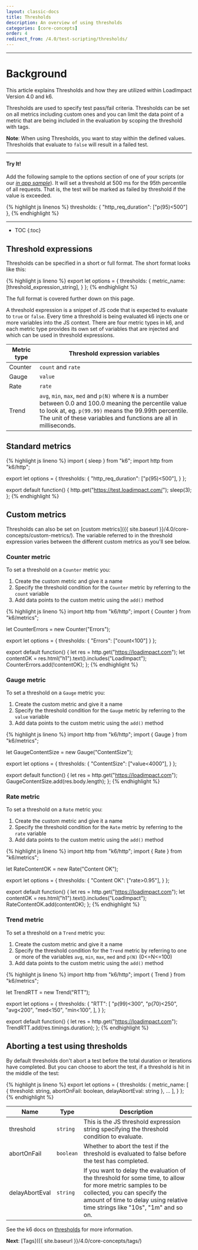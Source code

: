 ```yaml
---
layout: classic-docs
title: Thresholds
description: An overview of using thresholds
categories: [core-concepts]
order: 4
redirect_from: /4.0/test-scripting/thresholds/
---
```


***

<h1>Background</h1>
This article explains Thresholds and how they are utilized within LoadImpact Version 4.0 and k6.

Thresholds are used to specify test pass/fail criteria. Thresholds can be set on all metrics including custom ones and you can limit the data point of a metric that are being included in the evaluation by scoping the threshold with tags.

**Note**: When using Thresholds, you want to stay within the defined values. Thresholds that evaluate to `false` will result in a failed test.


***


<h4>Try It!</h4>

Add the following sample to the options section of one of your scripts (or our _[in app sample](https://app.loadimpact.com/k6/tests/custom/editor)_). It will set a threshold at 500 ms for the 95th percentile of all requests. That is, the test will be marked as failed by threshold if the value is exceeded.


{% highlight js linenos %}
thresholds: {
        "http_req_duration": ["p(95)<500"]
},
{% endhighlight %}


***


- TOC
{:toc}



## Threshold expressions

Thresholds can be specified in a short or full format. The short format looks like this:

{% highlight js lineno %}
export let options = {
    thresholds: {
        metric_name: [threshold_expression_string],
    }
};
{% endhighlight %}

The full format is covered further down on this page.

A threshold expression is a snippet of JS code that is expected to evaluate to `true` or `false`. Every time a threshold is being evaluated k6 injects one or more variables into the JS context. There are four metric types in k6, and each metric type provides its own set of variables that are injected and which can be used in threshold expressions.

<table class="table table-striped">
  <thead>
    <tr>
      <th scope="col">Metric type</th>
      <th scope="col">Threshold expression variables</th>
    </tr>
  </thead>
  <tbody>
    <tr>
      <td>Counter</td>
      <td><code>count</code> and <code>rate</code></td>
    </tr>
    <tr>
      <td>Gauge</td>
      <td><code>value</code></td>
    </tr>
    <tr>
      <td>Rate</td>
      <td><code>rate</code></td>
    </tr>
    <tr>
      <td>Trend</td>
      <td><code>avg</code>, <code>min</code>, <code>max</code>, <code>med</code> and <code>p(N)</code> where <code>N</code> is a number between 0.0 and 100.0 meaning the percentile value to look at, eg. <code>p(99.99)</code> means the 99.99th percentile. The unit of these variables and functions are all in milliseconds.</td>
    </tr>
  </tbody>
</table>

## Standard metrics

{% highlight js lineno %}
import { sleep } from "k6";
import http from "k6/http";

export let options = {
    thresholds: {
        "http_req_duration": ["p(95)<500"],
    }
};

export default function() {
    http.get("https://test.loadimpact.com/");
    sleep(3);
};
{% endhighlight %}

## Custom metrics

Thresholds can also be set on [custom metrics]({{ site.baseurl }}/4.0/core-concepts/custom-metrics/). The variable referred to in the threshold expression varies between the different custom metrics as you'll see below.

### Counter metric

To set a threshold on a `Counter` metric you:

1. Create the custom metric and give it a name
2. Specify the threshold condition for the `Counter` metric by referring to the `count` variable
3. Add data points to the custom metric using the `add()` method

{% highlight js lineno %}
import http from "k6/http";
import { Counter } from "k6/metrics";

let CounterErrors = new Counter("Errors");

export let options = {
    thresholds: {
        "Errors": ["count<100"]
    }
};

export default function() {
    let res = http.get("https://loadimpact.com");
    let contentOK = res.html("h1").text().includes("LoadImpact");
    CounterErrors.add(!contentOK);
};
{% endhighlight %}

### Gauge metric

To set a threshold on a `Gauge` metric you:

1. Create the custom metric and give it a name
2. Specify the threshold condition for the `Gauge` metric by referring to the `value` variable
3. Add data points to the custom metric using the `add()` method

{% highlight js lineno %}
import http from "k6/http";
import { Gauge } from "k6/metrics";

let GaugeContentSize = new Gauge("ContentSize");

export let options = {
    thresholds: {
        "ContentSize": ["value<4000"],
    }
};

export default function() {
    let res = http.get("https://loadimpact.com");
    GaugeContentSize.add(res.body.length);
};
{% endhighlight %}

### Rate metric

To set a threshold on a `Rate` metric you:

1. Create the custom metric and give it a name
2. Specify the threshold condition for the `Rate` metric by referring to the `rate` variable
3. Add data points to the custom metric using the `add()` method

{% highlight js lineno %}
import http from "k6/http";
import { Rate } from "k6/metrics";

let RateContentOK = new Rate("Content OK");

export let options = {
    thresholds: {
        "Content OK": ["rate>0.95"],
    }
};

export default function() {
    let res = http.get("https://loadimpact.com");
    let contentOK = res.html("h1").text().includes("LoadImpact");
    RateContentOK.add(contentOK);
};
{% endhighlight %}

### Trend metric

To set a threshold on a `Trend` metric you:

1. Create the custom metric and give it a name
2. Specify the threshold condition for the `Trend` metric by referring to one or more of the variables `avg`, `min`, `max`, `med` and `p(N)` (0<=N<=100)
3. Add data points to the custom metric using the `add()` method

{% highlight js lineno %}
import http from "k6/http";
import { Trend } from "k6/metrics";

let TrendRTT = new Trend("RTT");

export let options = {
    thresholds: {
        "RTT": [
            "p(99)<300",
            "p(70)<250",
            "avg<200",
            "med<150",
            "min<100",
        ],
    }
};

export default function() {
    let res = http.get("https://loadimpact.com");
    TrendRTT.add(res.timings.duration);
};
{% endhighlight %}

## Aborting a test using thresholds

By default thresholds don't abort a test before the total duration or iterations have completed. But you can choose to abort the test, if a threshold is hit in the middle of the test:

{% highlight js lineno %}
export let options = {
    thresholds: {
        metric_name: [ { threshold: string, abortOnFail: boolean, delayAbortEval: string }, ... ],
    }
};
{% endhighlight %}

<table class="table table-striped">
  <thead>
    <tr>
      <th scope="col">Name</th>
      <th scope="col">Type</th>
      <th scope="col">Description</th>
    </tr>
  </thead>
  <tbody>
    <tr>
      <td>threshold</td>
      <td><code>string</code></td>
      <td>This is the JS threshold expression string specifying the threshold condition to evaluate.</td>
    </tr>
    <tr>
      <td>abortOnFail</td>
      <td><code>boolean</code></td>
      <td>Whether to abort the test if the threshold is evaluated to false before the test has completed.</td>
    </tr>
    <tr>
      <td>delayAbortEval</td>
      <td><code>string</code></td>
      <td>If you want to delay the evaluation of the threshold for some time, to allow for more metric samples to be collected, you can specify the amount of time to delay using relative time strings like "10s", "1m" and so on.</td>
    </tr>
  </tbody>
</table>

See the k6 docs on [thresholds](https://docs.k6.io/docs/thresholds) for more information.

**Next**: [Tags]({{ site.baseurl }}/4.0/core-concepts/tags/)
<!--stackedit_data:
eyJoaXN0b3J5IjpbNzQyMTE1MjEyXX0=
-->
